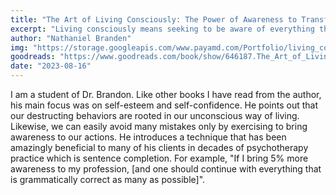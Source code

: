 ```yaml
---
title: "The Art of Living Consciously: The Power of Awareness to Transform Everyday Life"
excerpt: "Living consciously means seeking to be aware of everything that bears on our actions, purposes, values, and goals - and behaving in accordance with that which we see and know. In The Art of Living Consciously, Dr. Nathaniel Branden takes us into new territory, exploring the actions of our minds when they are operating as our life and well-being require - and also when they are not."
author: "Nathaniel Branden"
img: "https://storage.googleapis.com/www.payamd.com/Portfolio/living_consciously.jpeg"
goodreads: "https://www.goodreads.com/book/show/646187.The_Art_of_Living_Consciously"
date: "2023-08-16"
---
```


I am a student of Dr. Brandon. Like other books I have read from the author, his main focus was on self-esteem and self-confidence. He points out that our destructing behaviors are rooted in our unconscious way of living. Likewise, we can easily avoid many mistakes only by exercising to bring awareness to our actions. He introduces a technique that has been amazingly beneficial to many of his clients in decades of psychotherapy practice which is sentence completion. For example, "If I bring 5% more awareness to my profession, [and one should continue with everything that is grammatically correct as many as possible]".
